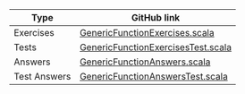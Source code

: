 | Type         | GitHub link |
|--------------|-------------|
| Exercises    | [GenericFunctionExercises.scala](https://github.com/fp-tower/foundations/blob/master/exercises/src/main/scala/exercises/generic/GenericFunctionExercises.scala) |
| Tests        | [GenericFunctionExercisesTest.scala](https://github.com/fp-tower/foundations/blob/master/exercises/src/test/scala/exercises/generic/GenericFunctionExercisesTest.scala) |
| Answers      | [GenericFunctionAnswers.scala](https://github.com/fp-tower/foundations/blob/master/answers/src/main/scala/answers/generic/GenericFunctionAnswers.scala) |
| Test Answers | [GenericFunctionAnswersTest.scala](https://github.com/fp-tower/foundations/blob/master/answers/src/test/scala/answers/generic/GenericFunctionAnswersTest.scala) |